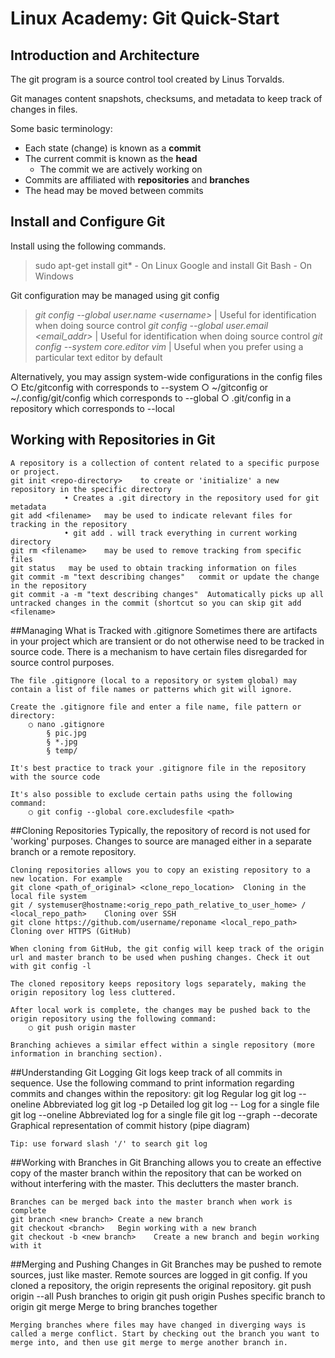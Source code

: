 # Linux Academy: Git Quick-Start

## Introduction and Architecture
The git program is a source control tool created by Linus Torvalds.
	
Git manages content snapshots, checksums, and metadata to keep track of changes in files.
	
Some basic terminology:
- Each state (change) is known as a **commit**
- The current commit is known as the **head** 
	- The commit we are actively working on
- Commits are affiliated with **repositories** and **branches**
- The head may be moved between commits
	
	


## Install and Configure Git
Install using the following commands.
>sudo apt-get install git*	- On Linux
Google and install Git Bash -	On Windows

Git configuration may be managed using git config
> *git config --global user.name \<username>*	| Useful for identification when doing source control
*git config --global user.email <email_addr>* |	Useful for identification when doing source control
*git config --system core.editor vim* | Useful when you prefer using a particular text editor by default

Alternatively, you may assign system-wide configurations in the config files
	○ Etc/gitconfig with corresponds to --system
	○ ~/gitconfig or ~/.config/git/config which corresponds to --global
	○ .git/config in a repository which corresponds to --local


## Working with Repositories in Git
	A repository is a collection of content related to a specific purpose or project.
	git init <repo-directory>	 to create or 'initialize' a new repository in the specific directory
		        • Creates a .git directory in the repository used for git metadata
	git add <filename>	 may be used to indicate relevant files for tracking in the repository
		        • git add . will track everything in current working directory
	git rm <filename>	 may be used to remove tracking from specific files
	git status	 may be used to obtain tracking information on files
	git commit -m "text describing changes"	  commit or update the change in the repository
	git commit -a -m "text describing changes"	Automatically picks up all untracked changes in the commit (shortcut so you can skip git add <filename>


##Managing What is Tracked with .gitignore
	Sometimes there are artifacts in your project which are transient or do not otherwise need to be tracked in source code. There is a mechanism to have certain files disregarded for source control purposes.
	
	The file .gitignore (local to a repository or system global) may contain a list of file names or patterns which git will ignore.
	
	Create the .gitignore file and enter a file name, file pattern or directory:
		○ nano .gitignore
			§ pic.jpg
			§ *.jpg
			§ temp/
	
	It's best practice to track your .gitignore file in the repository with the source code
	
	It's also possible to exclude certain paths using the following command:
		○ git config --global core.excludesfile <path>


##Cloning Repositories
	Typically, the repository of record is not used for 'working' purposes. Changes to source are managed either in a separate branch or a remote repository.
	
	Cloning repositories allows you to copy an existing repository to a new location. For example
	git clone <path_of_original> <clone_repo_location>	Cloning in the local file system
	git / systemuser@hostname:<orig_repo_path_relative_to_user_home> / <local_repo_path>	Cloning over SSH
	git clone https://github.com/username/reponame <local_repo_path>	Cloning over HTTPS (GitHub)
	
	When cloning from GitHub, the git config will keep track of the origin url and master branch to be used when pushing changes. Check it out with git config -l
	
	The cloned repository keeps repository logs separately, making the origin repository log less cluttered.
	
	After local work is complete, the changes may be pushed back to the origin repository using the following command:
		○ git push origin master
	
	Branching achieves a similar effect within a single repository (more information in branching section).


##Understanding Git Logging
	Git logs keep track of all commits in sequence. Use the following command to print information regarding commits and changes within the repository:
	git log	Regular log
	git log --oneline	Abbreviated log
	git log -p	Detailed log
	git log -- <filename>	Log for a single file
	git log --oneline <filename>	Abbreviated log for a single file
	git log --graph --decorate	Graphical representation of commit history (pipe diagram)

	Tip: use forward slash '/' to search git log

##Working with Branches in Git
	Branching allows you to create an effective copy of the master branch within the repository that can be worked on without interfering with the master. This declutters the master branch.
	
	Branches can be merged back into the master branch when work is complete
	git branch <new branch>	Create a new branch
	git checkout <branch>	Begin working with a new branch
	git checkout -b <new branch>	Create a new branch and begin working with it


##Merging and Pushing Changes in Git
	Branches may be pushed to remote sources, just like master. Remote sources are logged in git config. If you cloned a repository, the origin represents the original repository.
	git push origin --all	Push branches to origin
	git push origin <branch>	Pushes specific branch to origin
	git merge <target branch>	Merge to bring branches together

	Merging branches where files may have changed in diverging ways is called a merge conflict. Start by checking out the branch you want to merge into, and then use git merge to merge another branch in.
<!--stackedit_data:
eyJoaXN0b3J5IjpbMzA2MjUzNDIwXX0=
-->